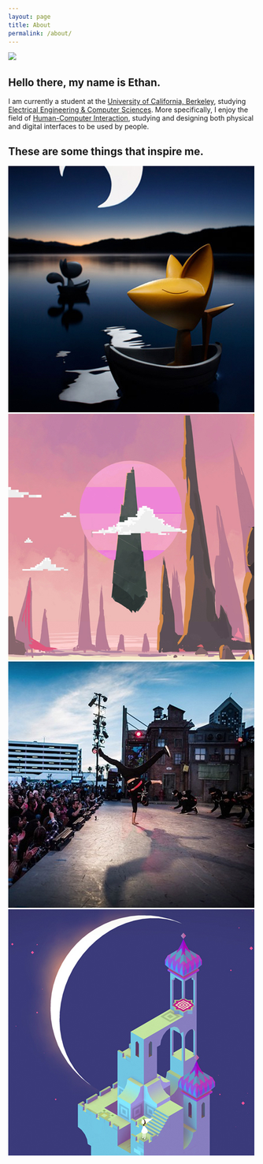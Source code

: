 ```yaml
---
layout: page
title: About
permalink: /about/
---
```


![][about-header]

## Hello there, my name is Ethan.

I am currently a student at the [University of California, Berkeley](http://www.berkeley.edu/), studying [Electrical Engineering & Computer Sciences](http://www.eecs.berkeley.edu/). More specifically, I enjoy the field of [Human-Computer Interaction](https://en.wikipedia.org/wiki/Human%E2%80%93computer_interaction), studying and designing both physical and digital interfaces to be used by people.

## These are some things that inspire me.
<div class="row">
  <div class="three columns inspiration">
    <a href="http://www.sergeysafonov.com" target="_blank">
      <img class="square-image" src="/images/inspiration/moon_fox.jpg">
    </a>
  </div>
  <div class="three columns inspiration">
    <a href="http://www.porterrobinson.com" target="_blank">
      <img class="square-image" src="/images/inspiration/porter_robinson.jpg">
    </a>
  </div>
  <div class="three columns inspiration">
    <a href="https://www.kinjaz.com/" target="_blank">
      <img class="square-image" src="/images/inspiration/kinjaz.jpg">
    </a>
  </div>
  <div class="three columns inspiration">
    <a href="http://www.monumentvalleygame.com/" target="_blank">
      <img class="square-image" src="/images/inspiration/monument_valley.jpg">
    </a>
  </div>
</div>

[about-header]: /images/about.jpg
